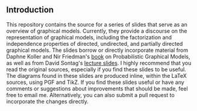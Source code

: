 <!--
  ** File Name:	README.md
  ** Author:	Aditya Ramesh
  ** Date:	08/19/2012
  ** Contact:	_@adityaramesh.com
-->

## Introduction

This repository contains the source for a series of slides that serve as an
overview of graphical models. Currently, they provide a discourse on the
representation of graphical models, including the factorization and independence
properties of directed, undirected, and partially directed graphical models. The
slides borrow or directly incorporate material from Daphne Koller and Nir
Friedman's
[book](http://www.amazon.com/Probabilistic-Graphical-Models-Principles-Computation/dp/0262013193)
on Probabilistic Graphical Models, as well as from David Sontag's [lecture
slides](http://cs.nyu.edu/~dsontag/courses/pgm12/). I highly recommend that you
read the original sources, especially if you find these slides to be useful. The
diagrams found in these slides are produced inline, within the LaTeX sources,
using PGF and TikZ. If you find these slides useful or have any comments or
suggestions about improvements that should be made, feel free to email me.
Alternatively, you can also submit a pull request to incorporate the changes
directly.
